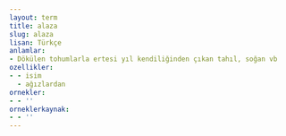 ```yaml
---
layout: term
title: alaza
slug: alaza
lisan: Türkçe
anlamlar:
- Dökülen tohumlarla ertesi yıl kendiliğinden çıkan tahıl, soğan vb
ozellikler:
- - isim
  - ağızlardan
ornekler:
- - ''
orneklerkaynak:
- - ''
---
```

